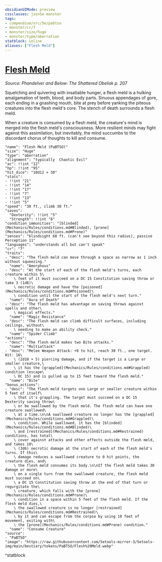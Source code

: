 ```yaml
---
obsidianUIMode: preview
cssclasses: json5e-monster
tags:
- compendium/src/5e/pabtso
- monster/cr/7
- monster/size/huge
- monster/type/aberration
statblock: inline
aliases: ["Flesh Meld"]
---
```

# [Flesh Meld](Mechanics\bestiary\aberration/flesh-meld-pabtso.md)
*Source: Phandelver and Below: The Shattered Obelisk p. 207*  

Squelching and quivering with insatiable hunger, a flesh meld is a hulking amalgamation of teeth, blood, and body parts. Sinuous appendages of gore, each ending in a gnashing mouth, bite at prey before yanking the piteous creatures into the flesh meld's core. The stench of death surrounds a flesh meld.

When a creature is consumed by a flesh meld, the creature's mind is merged into the flesh meld's consciousness. More resilient minds may fight against this assimilation, but inevitably, the mind succumbs to the discordant chorus of thoughts to kill and consume.

```statblock
"name": "Flesh Meld (PaBTSO)"
"size": "Huge"
"type": "aberration"
"alignment": "typically  Chaotic Evil"
"ac": !!int "12"
"hp": !!int "95"
"hit_dice": "10d12 + 30"
"stats":
- !!int "21"
- !!int "14"
- !!int "17"
- !!int "7"
- !!int "13"
- !!int "5"
"speed": "30 ft., climb 30 ft."
"saves":
  "Dexterity": !!int "5"
  "Strength": !!int "8"
"condition_immunities": "[blinded](Mechanics/Rules/conditions.md#Blinded), [prone](Mechanics/Rules/conditions.md#Prone)"
"senses": "blindsight 60 ft. (can't see beyond this radius), passive Perception 11"
"languages": "understands all but can't speak"
"cr": "7"
"traits":
- "desc": "The flesh meld can move through a space as narrow as 1 inch without squeezing."
  "name": "Amorphous"
- "desc": "At the start of each of the flesh meld's turns, each creature within 5\
    \ feet of it must succeed on a DC 15 Constitution saving throw or take 3 (1d6)\
    \ necrotic damage and have the [poisoned](Mechanics/Rules/conditions.md#Poisoned)\
    \ condition until the start of the flesh meld's next turn."
  "name": "Aura of Death"
- "desc": "The flesh meld has advantage on saving throws against spells and other\
    \ magical effects."
  "name": "Magic Resistance"
- "desc": "The flesh meld can climb difficult surfaces, including ceilings, without\
    \ needing to make an ability check."
  "name": "Spider Climb"
"actions":
- "desc": "The flesh meld makes two Bite attacks."
  "name": "Multiattack"
- "desc": "Melee Weapon Attack: +8 to hit, reach 30 ft., one target. Hit: 16\
    \ (2d10 + 5) piercing damage, and if the target is a Large or smaller creature,\
    \ it has the [grappled](Mechanics/Rules/conditions.md#Grappled) condition (escape\
    \ DC 15) and is pulled up to 15 feet toward the flesh meld."
  "name": "Bite"
"bonus_actions":
- "desc": "The flesh meld targets one Large or smaller creature within 5 feet of itself\
    \ that it's grappling. The target must succeed on a DC 15 Dexterity saving throw\
    \ or be swallowed by the flesh meld. The flesh meld can have one creature swallowed\
    \ at a time.\n\nA swallowed creature no longer has the [grappled](Mechanics/Rules/conditions.md#Grappled)\
    \ condition. While swallowed, it has the [blinded](Mechanics/Rules/conditions.md#Blinded)\
    \ and [restrained](Mechanics/Rules/conditions.md#Restrained) conditions, has total\
    \ cover against attacks and other effects outside the flesh meld, and takes 10\
    \ (3d6) necrotic damage at the start of each of the flesh meld's turns. If this\
    \ damage reduces a swallowed creature to 0 hit points, the creature dies, and\
    \ the flesh meld consumes its body.\n\nIf the flesh meld takes 30 damage or more\
    \ on a single turn from the swallowed creature, the flesh meld must succeed on\
    \ a DC 15 Constitution saving throw at the end of that turn or regurgitate the\
    \ creature, which falls with the [prone](Mechanics/Rules/conditions.md#Prone)\
    \ condition in a space within 5 feet of the flesh meld. If the flesh meld dies,\
    \ the swallowed creature is no longer [restrained](Mechanics/Rules/conditions.md#Restrained)\
    \ by it and can escape from the corpse by using 10 feet of movement, exiting with\
    \ the [prone](Mechanics/Rules/conditions.md#Prone) condition."
  "name": "Consume Creature"
"source":
- "PaBTSO"
"image": "https://raw.githubusercontent.com/5etools-mirror-3/5etools-img/main/bestiary/tokens/PaBTSO/Flesh%20Meld.webp"
```
^statblock